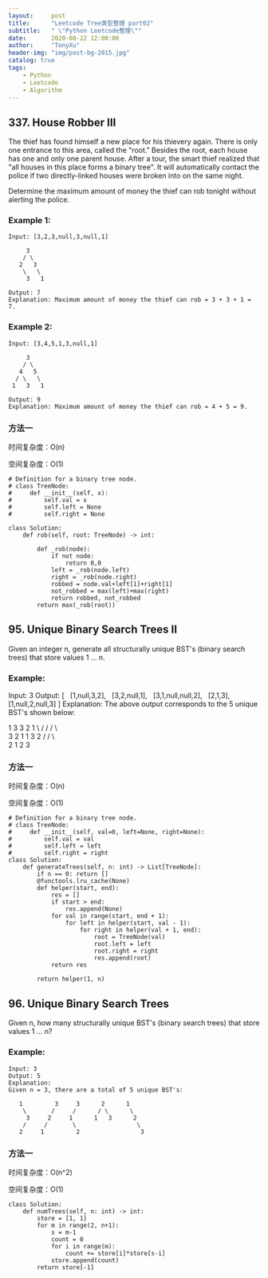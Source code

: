 ```yaml
---
layout:     post
title:      "Leetcode Tree类型整理 part02"
subtitle:   " \"Python Leetcode整理\""
date:       2020-08-22 12:00:00
author:     "TonyXu"
header-img: "img/post-bg-2015.jpg"
catalog: true
tags:
    - Python
    - Leetcode
    - Algorithm
---
```



## 337. House Robber III

The thief has found himself a new place for his thievery again. There is only one entrance to this area, called the "root." Besides the root, each house has one and only one parent house. After a tour, the smart thief realized that "all houses in this place forms a binary tree". It will automatically contact the police if two directly-linked houses were broken into on the same night.

Determine the maximum amount of money the thief can rob tonight without alerting the police.

### Example 1:

```
Input: [3,2,3,null,3,null,1]

     3
    / \
   2   3
    \   \
     3   1

Output: 7
Explanation: Maximum amount of money the thief can rob = 3 + 3 + 1 = 7.

```

### Example 2:

```
Input: [3,4,5,1,3,null,1]

     3
    / \
   4   5
  / \   \
 1   3   1

Output: 9
Explanation: Maximum amount of money the thief can rob = 4 + 5 = 9.

```

### 方法一

时间复杂度：O(n)

空间复杂度：O(1)


```
# Definition for a binary tree node.
# class TreeNode:
#     def __init__(self, x):
#         self.val = x
#         self.left = None
#         self.right = None

class Solution:
    def rob(self, root: TreeNode) -> int:

        def _rob(node):
            if not node:
                return 0,0
            left = _rob(node.left)
            right = _rob(node.right)
            robbed = node.val+left[1]+right[1]
            not_robbed = max(left)+max(right)
            return robbed, not_robbed
        return max(_rob(root))
```


## 95. Unique Binary Search Trees II

Given an integer n, generate all structurally unique BST's (binary search trees) that store values 1 ... n.

### Example:

Input: 3
Output:
[
  [1,null,3,2],
  [3,2,null,1],
  [3,1,null,null,2],
  [2,1,3],
  [1,null,2,null,3]
]
Explanation:
The above output corresponds to the 5 unique BST's shown below:

   1         3     3      2      1
    \       /     /      / \      \
     3     2     1      1   3      2
    /     /       \                 \
   2     1         2                 3

### 方法一

时间复杂度：O(n)

空间复杂度：O(1)

```
# Definition for a binary tree node.
# class TreeNode:
#     def __init__(self, val=0, left=None, right=None):
#         self.val = val
#         self.left = left
#         self.right = right
class Solution:
    def generateTrees(self, n: int) -> List[TreeNode]:
        if n == 0: return []
        @functools.lru_cache(None)
        def helper(start, end):
            res = []
            if start > end:
                res.append(None)
            for val in range(start, end + 1):
                for left in helper(start, val - 1):
                    for right in helper(val + 1, end):
                        root = TreeNode(val)
                        root.left = left
                        root.right = right
                        res.append(root)
            return res

        return helper(1, n)

```

## 96. Unique Binary Search Trees

Given n, how many structurally unique BST's (binary search trees) that store values 1 ... n?

### Example:

```
Input: 3
Output: 5
Explanation:
Given n = 3, there are a total of 5 unique BST's:

   1         3     3      2      1
    \       /     /      / \      \
     3     2     1      1   3      2
    /     /       \                 \
   2     1         2                 3
```

### 方法一

时间复杂度：O(n^2)

空间复杂度：O(1)

```
class Solution:
    def numTrees(self, n: int) -> int:
        store = [1, 1]
        for m in range(2, n+1):
            s = m-1
            count = 0
            for i in range(m):
                count += store[i]*store[s-i]
            store.append(count)
        return store[-1]
```
